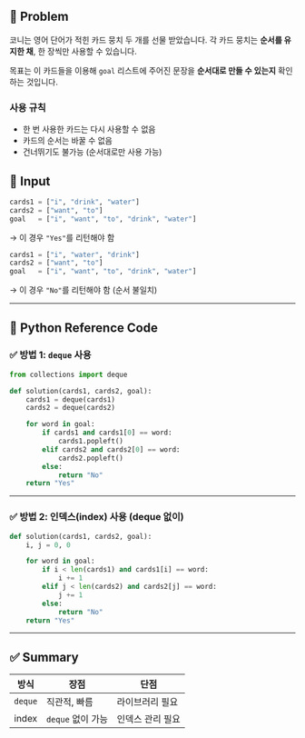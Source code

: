 ## 🧠 Problem
코니는 영어 단어가 적힌 카드 뭉치 두 개를 선물 받았습니다.
각 카드 뭉치는 **순서를 유지한 채**, 한 장씩만 사용할 수 있습니다.

목표는 이 카드들을 이용해 `goal` 리스트에 주어진 문장을 **순서대로 만들 수 있는지** 확인하는 것입니다.

### 사용 규칙
- 한 번 사용한 카드는 다시 사용할 수 없음
- 카드의 순서는 바꿀 수 없음
- 건너뛰기도 불가능 (순서대로만 사용 가능)

## 🧾 Input

```python
cards1 = ["i", "drink", "water"]
cards2 = ["want", "to"]
goal   = ["i", "want", "to", "drink", "water"]
```

→ 이 경우 `"Yes"`를 리턴해야 함

```python
cards1 = ["i", "water", "drink"]
cards2 = ["want", "to"]
goal   = ["i", "want", "to", "drink", "water"]
```

→ 이 경우 `"No"`를 리턴해야 함 (순서 불일치)

---

## 🐍 Python Reference Code

### ✅ 방법 1: `deque` 사용

```python
from collections import deque

def solution(cards1, cards2, goal):
    cards1 = deque(cards1)
    cards2 = deque(cards2)

    for word in goal:
        if cards1 and cards1[0] == word:
            cards1.popleft()
        elif cards2 and cards2[0] == word:
            cards2.popleft()
        else:
            return "No"
    return "Yes"
```

---

### ✅ 방법 2: 인덱스(index) 사용 (deque 없이)

```python
def solution(cards1, cards2, goal):
    i, j = 0, 0

    for word in goal:
        if i < len(cards1) and cards1[i] == word:
            i += 1
        elif j < len(cards2) and cards2[j] == word:
            j += 1
        else:
            return "No"
    return "Yes"
```

---

## ✅ Summary

| 방식     | 장점              | 단점             |
|----------|-------------------|------------------|
| `deque` | 직관적, 빠름       | 라이브러리 필요 |
| index   | `deque` 없이 가능 | 인덱스 관리 필요 |
